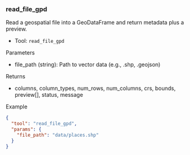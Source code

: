 ### read_file_gpd

Read a geospatial file into a GeoDataFrame and return metadata plus a preview.

- Tool: `read_file_gpd`

Parameters

- file_path (string): Path to vector data (e.g., .shp, .geojson)

Returns

- columns, column_types, num_rows, num_columns, crs, bounds, preview[], status, message

Example

```json
{
  "tool": "read_file_gpd",
  "params": {
    "file_path": "data/places.shp"
  }
}
```
